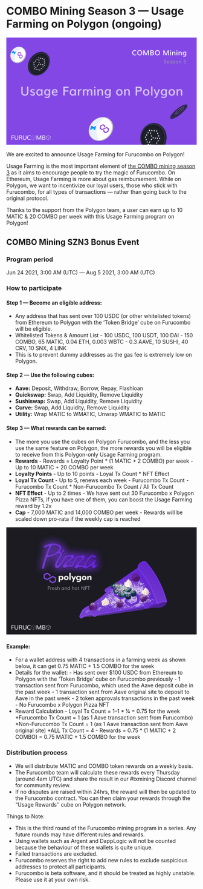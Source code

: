 # COMBO Mining Season 3 — Usage Farming on Polygon \(ongoing\)

![](../.gitbook/assets/usage-farming-1.png)

We are excited to announce Usage Farming for Furucombo on Polygon!

Usage Farming is the most important element of [the COMBO mining season 3](https://docs.furucombo.app/other-faq/combo-mining-season-3) as it aims to encourage people to try the magic of Furucombo. On Ethereum, Usage Farming is more about gas reimbursement. While on Polygon, we want to incentivize our loyal users, those who stick with Furucombo, for all types of transactions — rather than going back to the original protocol.

Thanks to the support from the Polygon team, a user can earn up to 10 MATIC & 20 COMBO per week with this Usage Farming program on Polygon!

## COMBO Mining SZN3 Bonus Event

### Program period

Jun 24 2021, 3:00 AM \(UTC\) — Aug 5 2021, 3:00 AM \(UTC\)

### How to participate

#### Step 1 — Become an eligible address:

* Any address that has sent over 100 USDC \(or other whitelisted tokens\) from Ethereum to Polygon with the ‘Token Bridge’ cube on Furucombo will be eligible.
* Whitelisted Tokens & Amount List - 100 USDC, 100 USDT, 100 DAI - 150 COMBO, 65 MATIC, 0.04 ETH, 0.003 WBTC - 0.3 AAVE, 10 SUSHI, 40 CRV, 10 SNX, 4 LINK
* This is to prevent dummy addresses as the gas fee is extremely low on Polygon.

#### **Step 2 — Use the following cubes:**

* **Aave:** Deposit, Withdraw, Borrow, Repay, Flashloan
* **Quickswap:** Swap, Add Liquidity, Remove Liquidity
* **Sushiswap:** Swap, Add Liquidity, Remove Liquidity
* **Curve:** Swap, Add Liquidity, Remove Liquidity
* **Utility:** Wrap MATIC to WMATIC, Unwrap WMATIC to MATIC

#### **Step 3 — What rewards can be earned:**

* The more you use the cubes on Polygon Furucombo, and the less you use the same feature on Polygon, the more rewards you will be eligible to receive from this Polygon-only Usage Farming program.
* **Rewards** - Rewards = Loyalty Point \* \(1 MATIC + 2 COMBO\) per week - Up to 10 MATIC + 20 COMBO per week
* **Loyalty Points** - Up to 10 points - Loyal Tx Count \* NFT Effect
* **Loyal Tx Count** - Up to 5, renews each week - Furucombo Tx Count ⁃ Furucombo Tx Count \* Non-Furucombo Tx Count / All Tx Count
* **NFT Effect** - Up to 2 times - We have sent out 30 Furucombo x Polygon Pizza NFTs, if you have one of them, you can boost the Usage Farming reward by 1.2x
* **Cap** - 7,000 MATIC and 14,000 COMBO per week - Rewards will be scaled down pro-rata if the weekly cap is reached

![Furucombo x Polygon Pizza NFT](../.gitbook/assets/polygon-pizza-nft.png)

#### **Example:**

* For a wallet address with 4 transactions in a farming week as shown below, it can get 0.75 MATIC + 1.5 COMBO for the week
* Details for the wallet: - Has sent over $100 USDC from Ethereum to Polygon with the ‘Token Bridge’ cube on Furucombo previously - 1 transaction sent from Furucombo, which used the Aave deposit cube in the past week - 1 transaction sent from Aave original site to deposit to Aave in the past week - 2 token approvals transactions in the past week - No Furucombo x Polygon Pizza NFT
* Reward Calculation - Loyal Tx Count = 1–1 \* ¼ = 0.75 for the week \*Furucombo Tx Count = 1 \(as 1 Aave transaction sent from Furucombo\) \*Non-Furucombo Tx Count = 1 \(as 1 Aave transaction sent from Aave original site\) \*ALL Tx Count = 4 - Rewards = 0.75 \* \(1 MATIC + 2 COMBO\) = 0.75 MATIC + 1.5 COMBO for the week

### Distribution process

* We will distribute MATIC and COMBO token rewards on a weekly basis.
* The Furucombo team will calculate these rewards every Thursday \(around 4am UTC\) and share the result in our \#txmining Discord channel for community review.
* If no disputes are raised within 24hrs, the reward will then be updated to the Furucombo contract. You can then claim your rewards through the “Usage Rewards’’ cube on Polygon network.



Things to Note:

* This is the third round of the Furucombo mining program in a series. Any future rounds may have different rules and rewards.
* Using wallets such as Argent and DappLogic will not be counted because the behaviour of these wallets is quite unique.
* Failed transactions are excluded.
* Furucombo reserves the right to add new rules to exclude suspicious addresses to protect all participants.
* Furucombo is beta software, and it should be treated as highly unstable. Please use it at your own risk.

